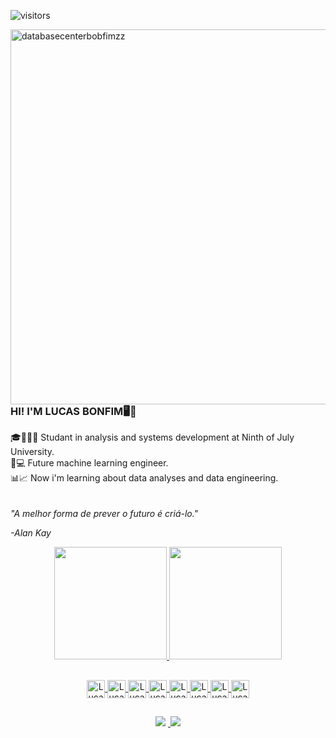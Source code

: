  ![visitors](https://visitor-badge.glitch.me/badge?page_id=https://github.com/lucasbonfimzz)

<img src="https://i.imgur.com/g8EYT2N.png" in-width="400px" max-width="600px" width="600px" align="right" alt="databasecenterbobfimzz">

<H3> HI! I'M LUCAS BONFIM🖥🤖</H3>
🎓👨🏽‍🎓 Studant in analysis and systems development at Ninth of July University.<br>
🤖💻 Future machine learning engineer.<br>
📊📈 Now i'm learning about data analyses and data engineering.
<br>
<br>
<br>
<i>"A melhor forma de prever o futuro é criá-lo."

-Alan Kay</i>

 
<div align="center">
  <a href="https://github.com/BonfimLucas">
  <img height="180em" src="https://github-readme-stats.vercel.app/api?username=BonfimLucas&show_icons=true&theme=algolia"/>
  <img height="180em" src="https://github-readme-stats.vercel.app/api/top-langs/?username=BonfimLucas&layout=compact&langs_count=7&theme=algolia"/>
</div>
  
  ##
    
  <div align="center">
  <img align="center" alt="Lucas-ICON" height="29" width="29" src="https://www.svgrepo.com/show/331553/python-package-index.svg" />
  <img align="center" alt="Lucas-NUMPY" height="29" width="29" src="https://cdn.jsdelivr.net/gh/devicons/devicon/icons/numpy/numpy-original.svg" />
   <img align="center" alt="Lucas-ICON" height="29" width="29"  src="https://cdn.jsdelivr.net/gh/devicons/devicon/icons/java/java-original.svg" />
  <img align="center" alt="Lucas-ICON" height="29" width="29" src="https://cdn.jsdelivr.net/gh/devicons/devicon/icons/mysql/mysql-original.svg" />
   <img align="center" alt="Lucas-RSTUDIO" height="29" width="29"   src="https://cdn.jsdelivr.net/gh/devicons/devicon/icons/rstudio/rstudio-original.svg" />
  <img align="center" alt="Lucas-PANDAS" height="29" width="29" src="https://cdn.jsdelivr.net/gh/devicons/devicon/icons/pandas/pandas-original.svg" />
  <img align="center" alt="Lucas-ICON" height="29" width="29" src="https://cdn.jsdelivr.net/gh/devicons/devicon/icons/jupyter/jupyter-original-wordmark.svg" />
  <img align="center" alt="Lucas-ICON" height="29" width="29" src="https://cdn.jsdelivr.net/gh/devicons/devicon/icons/amazonwebservices/amazonwebservices-original.svg" />
   
    
  
    
  </div>
  
  ##
    
  <div align="center">
   <a href="https://www.instagram.com/lucasbonfimzz/" target="_blank"><img src="https://img.shields.io/badge/-Instagram-%23E4405F?style=for-the-badge&logo=instagram&logoColor=white" target="_blank"></a>
    <a href="https://www.linkedin.com/in/lucas-bonfim-8a29b922b/" target="_blanck"><img scr="https://img.shields.io/badge/LinkedIn-0077B5?style=for-the-badge&logo=linkedin&logoColor=white"</a>  
      <a href="https://www.linkedin.com/in/lucas-bonfim-8a29b922b/" target="_blank"><img src="https://img.shields.io/badge/LinkedIn-0077B5?style=for-the-badge&logo=linkedin&logoColor=white" target="_blank"></a>
    
  </div>

 
